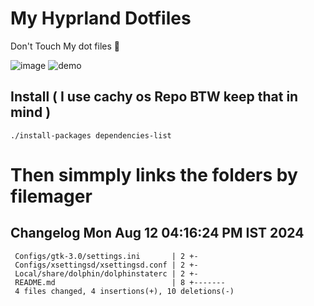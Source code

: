 # My Hyprland Dotfiles
  Don't Touch My dot files 🙂
 

  ![image](https://github.com/ALEX5402/dotfiles/assets/76860596/2fbe6020-4d76-4cf7-b052-58ff43cda405)
  ![demo](https://github.com/ALEX5402/dotfiles/assets/76860596/ff68bba7-e8da-49d3-a716-3ed3d73cfc25)

## Install ( I use cachy os Repo BTW keep that in mind )
``` ./install-packages dependencies-list ```

# Then simmply links the folders by filemager
 
## Changelog Mon Aug 12 04:16:24 PM IST 2024
```
 Configs/gtk-3.0/settings.ini       | 2 +-
 Configs/xsettingsd/xsettingsd.conf | 2 +-
 Local/share/dolphin/dolphinstaterc | 2 +-
 README.md                          | 8 +-------
 4 files changed, 4 insertions(+), 10 deletions(-)
```
 
